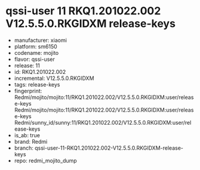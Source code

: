 # qssi-user 11 RKQ1.201022.002 V12.5.5.0.RKGIDXM release-keys
- manufacturer: xiaomi
- platform: sm6150
- codename: mojito
- flavor: qssi-user
- release: 11
- id: RKQ1.201022.002
- incremental: V12.5.5.0.RKGIDXM
- tags: release-keys
- fingerprint: Redmi/mojito/mojito:11/RKQ1.201022.002/V12.5.5.0.RKGIDXM:user/release-keys
Redmi/mojito/mojito:11/RKQ1.201022.002/V12.5.5.0.RKGIDXM:user/release-keys
Redmi/sunny_id/sunny:11/RKQ1.201022.002/V12.5.5.0.RKGIDXM:user/release-keys
- is_ab: true
- brand: Redmi
- branch: qssi-user-11-RKQ1.201022.002-V12.5.5.0.RKGIDXM-release-keys
- repo: redmi_mojito_dump
